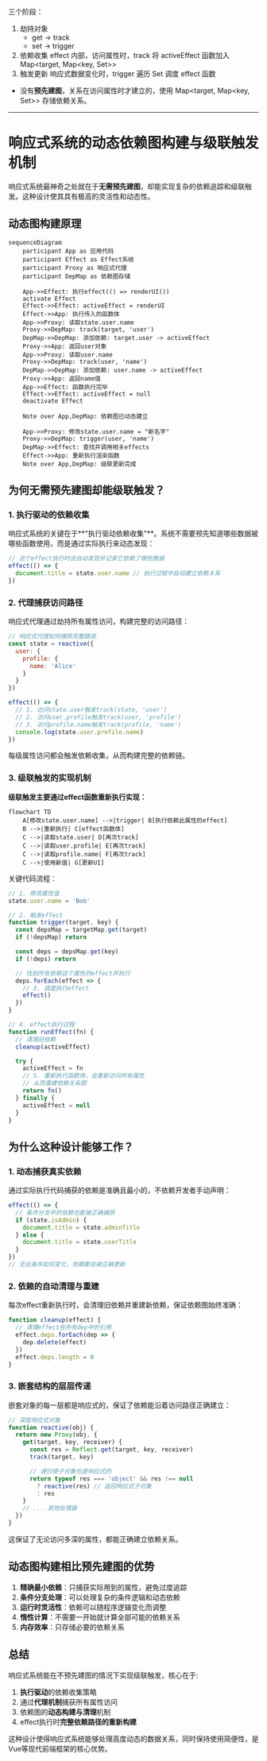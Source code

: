 三个阶段：

1. 劫持对象
   - get -> track
   - set -> trigger
2. 依赖收集
   effect 内部，访问属性时，track 将 activeEffect 函数加入 Map<target, Map<key, Set<effect>>>
3. 触发更新
   响应式数据变化时，trigger 遍历 Set<effect> 调度 effect 函数

- 没有**预先建图**，关系在访问属性时才建立的，使用 Map<target, Map<key, Set<effect>>> 存储依赖关系。

---

# 响应式系统的动态依赖图构建与级联触发机制

响应式系统最神奇之处就在于**无需预先建图**，却能实现复杂的依赖追踪和级联触发。这种设计使其具有极高的灵活性和动态性。

## 动态图构建原理

```mermaid
sequenceDiagram
    participant App as 应用代码
    participant Effect as Effect系统
    participant Proxy as 响应式代理
    participant DepMap as 依赖图存储

    App->>Effect: 执行effect(() => renderUI())
    activate Effect
    Effect->>Effect: activeEffect = renderUI
    Effect->>App: 执行传入的函数体
    App->>Proxy: 读取state.user.name
    Proxy->>DepMap: track(target, 'user')
    DepMap->>DepMap: 添加依赖: target.user -> activeEffect
    Proxy->>App: 返回user对象
    App->>Proxy: 读取user.name
    Proxy->>DepMap: track(user, 'name')
    DepMap->>DepMap: 添加依赖: user.name -> activeEffect
    Proxy->>App: 返回name值
    App->>Effect: 函数执行完毕
    Effect->>Effect: activeEffect = null
    deactivate Effect

    Note over App,DepMap: 依赖图已动态建立

    App->>Proxy: 修改state.user.name = "新名字"
    Proxy->>DepMap: trigger(user, 'name')
    DepMap->>Effect: 查找并调用相关effects
    Effect->>App: 重新执行渲染函数
    Note over App,DepMap: 级联更新完成
```

## 为何无需预先建图却能级联触发？

### 1. 执行驱动的依赖收集

响应式系统的关键在于**"执行驱动依赖收集"**。系统不需要预先知道哪些数据被哪些函数使用，而是通过实际执行来动态发现：

```javascript
// 这个effect执行时会自动发现并记录它依赖了哪些数据
effect(() => {
  document.title = state.user.name // 执行过程中自动建立依赖关系
})
```

### 2. 代理捕获访问路径

响应式代理通过劫持所有属性访问，构建完整的访问路径：

```javascript
// 响应式代理如何捕获完整路径
const state = reactive({
  user: {
    profile: {
      name: 'Alice'
    }
  }
})

effect(() => {
  // 1. 访问state.user触发track(state, 'user')
  // 2. 访问user.profile触发track(user, 'profile')
  // 3. 访问profile.name触发track(profile, 'name')
  console.log(state.user.profile.name)
})
```

每级属性访问都会触发依赖收集，从而构建完整的依赖链。

### 3. 级联触发的实现机制

**级联触发主要通过effect函数重新执行实现：**

```mermaid
flowchart TD
    A[修改state.user.name] -->|trigger| B[执行依赖此属性的effect]
    B -->|重新执行| C[effect函数体]
    C -->|读取state.user| D[再次track]
    C -->|读取user.profile| E[再次track]
    C -->|读取profile.name| F[再次track]
    C -->|使用新值| G[更新UI]
```

关键代码流程：

```javascript
// 1. 修改属性值
state.user.name = 'Bob'

// 2. 触发effect
function trigger(target, key) {
  const depsMap = targetMap.get(target)
  if (!depsMap) return

  const deps = depsMap.get(key)
  if (!deps) return

  // 找到所有依赖这个属性的effect并执行
  deps.forEach(effect => {
    // 3. 调度执行effect
    effect()
  })
}

// 4. effect执行过程
function runEffect(fn) {
  // 清理旧依赖
  cleanup(activeEffect)

  try {
    activeEffect = fn
    // 5. 重新执行函数体，会重新访问所有属性
    // 从而重建依赖关系图
    return fn()
  } finally {
    activeEffect = null
  }
}
```

## 为什么这种设计能够工作？

### 1. 动态捕获真实依赖

通过实际执行代码捕获的依赖是准确且最小的，不依赖开发者手动声明：

```javascript
effect(() => {
  // 条件分支中的依赖也能被正确捕获
  if (state.isAdmin) {
    document.title = state.adminTitle
  } else {
    document.title = state.userTitle
  }
})
// 无论条件如何变化，依赖都会被正确更新
```

### 2. 依赖的自动清理与重建

每次effect重新执行时，会清理旧依赖并重建新依赖，保证依赖图始终准确：

```javascript
function cleanup(effect) {
  // 清理effect在所有dep中的引用
  effect.deps.forEach(dep => {
    dep.delete(effect)
  })
  effect.deps.length = 0
}
```

### 3. 嵌套结构的层层传递

嵌套对象的每一层都是响应式的，保证了依赖能沿着访问路径正确建立：

```javascript
// 深度响应式对象
function reactive(obj) {
  return new Proxy(obj, {
    get(target, key, receiver) {
      const res = Reflect.get(target, key, receiver)
      track(target, key)

      // 递归使子对象也是响应式的
      return typeof res === 'object' && res !== null
        ? reactive(res) // 返回响应式子对象
        : res
    }
    // ... 其他处理器
  })
}
```

这保证了无论访问多深的属性，都能正确建立依赖关系。

## 动态图构建相比预先建图的优势

1. **精确最小依赖**：只捕获实际用到的属性，避免过度追踪
2. **条件分支处理**：可以处理复杂的条件逻辑和动态依赖
3. **运行时灵活性**：依赖可以随程序逻辑变化而调整
4. **惰性计算**：不需要一开始就计算全部可能的依赖关系
5. **内存效率**：只存储必要的依赖关系

## 总结

响应式系统能在不预先建图的情况下实现级联触发，核心在于:

1. **执行驱动**的依赖收集策略
2. 通过**代理机制**捕获所有属性访问
3. 依赖图的**动态构建与清理**机制
4. effect执行时**完整依赖路径的重新构建**

这种设计使得响应式系统能够处理高度动态的数据关系，同时保持使用简便性，是Vue等现代前端框架的核心优势。
